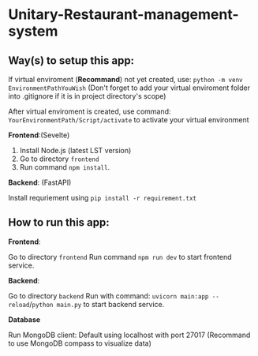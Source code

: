 # Unitary-Restaurant-management-system

## Way(s) to setup this app:

If virtual enviroment (**Recommand**) not yet created, use: ```python -m venv EnvironmentPathYouWish``` (Don't forget to add your virtual enviroment folder into .gitignore if it is in project directory's scope)

After virtual enviroment is created, use command: ```YourEnvironmentPath/Script/activate``` to activate your virtual environment

**Frontend**:(Sevelte)
1. Install Node.js (latest LST version)
2. Go to directory ```frontend```
3. Run command ```npm install```.

**Backend**: (FastAPI)

Install requriement using ```pip install -r requirement.txt```

## How to run this app:

**Frontend**:

Go to directory ```frontend```
Run command ```npm run dev``` to start frontend service.

**Backend**: 

Go to directory ```backend```
Run with command:   ```uvicorn main:app --reload```/```python main.py``` to start backend service.

**Database**

Run MongoDB client: Default using localhost with port 27017 (Recommand to use MongoDB compass to visualize data)
